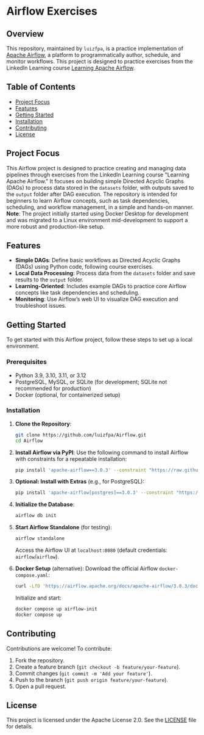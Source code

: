 # Airflow Exercises 

## Overview
This repository, maintained by `luizfpa`, is a practice implementation of [Apache Airflow](https://airflow.apache.org/), a platform to programmatically author, schedule, and monitor workflows. This project is designed to practice exercises from the LinkedIn Learning course [Learning Apache Airflow](https://www.linkedin.com/learning/learning-apache-airflow/an-overview-of-apache-airflow?u=264700066).

## Table of Contents
- [Project Focus](#project-focus)
- [Features](#features)
- [Getting Started](#getting-started)
- [Installation](#installation)
- [Contributing](#contributing)
- [License](#license)

## Project Focus
This Airflow project is designed to practice creating and managing data pipelines through exercises from the LinkedIn Learning course "Learning Apache Airflow." It focuses on building simple Directed Acyclic Graphs (DAGs) to process data stored in the `datasets` folder, with outputs saved to the `output` folder after DAG execution. The repository is intended for beginners to learn Airflow concepts, such as task dependencies, scheduling, and workflow management, in a simple and hands-on manner. **Note**: The project initially started using Docker Desktop for development and was migrated to a Linux environment mid-development to support a more robust and production-like setup.

## Features
- **Simple DAGs**: Define basic workflows as Directed Acyclic Graphs (DAGs) using Python code, following course exercises.
- **Local Data Processing**: Process data from the `datasets` folder and save results to the `output` folder.
- **Learning-Oriented**: Includes example DAGs to practice core Airflow concepts like task dependencies and scheduling.
- **Monitoring**: Use Airflow’s web UI to visualize DAG execution and troubleshoot issues.

## Getting Started
To get started with this Airflow project, follow these steps to set up a local environment.

### Prerequisites
- Python 3.9, 3.10, 3.11, or 3.12
- PostgreSQL, MySQL, or SQLite (for development; SQLite not recommended for production)
- Docker (optional, for containerized setup)

### Installation
1. **Clone the Repository**:
   ```bash
   git clone https://github.com/luizfpa/Airflow.git
   cd Airflow
   ```

2. **Install Airflow via PyPI**:
   Use the following command to install Airflow with constraints for a repeatable installation:
   ```bash
   pip install 'apache-airflow==3.0.3' --constraint "https://raw.githubusercontent.com/apache/airflow/constraints-3.0.3/constraints-3.10.txt"
   ```

3. **Optional: Install with Extras** (e.g., for PostgreSQL):
   ```bash
   pip install 'apache-airflow[postgres]==3.0.3' --constraint "https://raw.githubusercontent.com/apache/airflow/constraints-3.0.3/constraints-3.10.txt"
   ```

4. **Initialize the Database**:
   ```bash
   airflow db init
   ```

5. **Start Airflow Standalone** (for testing):
   ```bash
   airflow standalone
   ```
   Access the Airflow UI at `localhost:8080` (default credentials: `airflow`/`airflow`).

6. **Docker Setup** (alternative):
   Download the official Airflow `docker-compose.yaml`:
   ```bash
   curl -LfO 'https://airflow.apache.org/docs/apache-airflow/3.0.3/docker-compose.yaml'
   ```
   Initialize and start:
   ```bash
   docker compose up airflow-init
   docker compose up
   ```

## Contributing
Contributions are welcome! To contribute:
1. Fork the repository.
2. Create a feature branch (`git checkout -b feature/your-feature`).
3. Commit changes (`git commit -m 'Add your feature'`).
4. Push to the branch (`git push origin feature/your-feature`).
5. Open a pull request.


## License
This project is licensed under the Apache License 2.0. See the [LICENSE](LICENSE) file for details.
